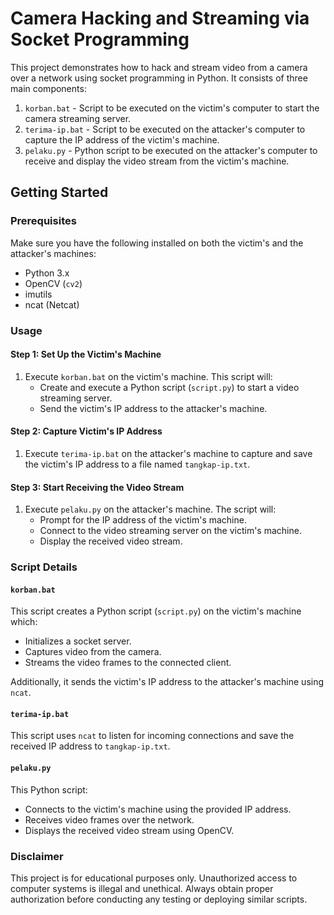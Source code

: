 # Camera Hacking and Streaming via Socket Programming

This project demonstrates how to hack and stream video from a camera over a network using socket programming in Python. It consists of three main components:

1. `korban.bat` - Script to be executed on the victim's computer to start the camera streaming server.
2. `terima-ip.bat` - Script to be executed on the attacker's computer to capture the IP address of the victim's machine.
3. `pelaku.py` - Python script to be executed on the attacker's computer to receive and display the video stream from the victim's machine.

## Getting Started

### Prerequisites

Make sure you have the following installed on both the victim's and the attacker's machines:
- Python 3.x
- OpenCV (`cv2`)
- imutils
- ncat (Netcat)

### Usage

#### Step 1: Set Up the Victim's Machine

1. Execute `korban.bat` on the victim's machine. This script will:
   - Create and execute a Python script (`script.py`) to start a video streaming server.
   - Send the victim's IP address to the attacker's machine.

#### Step 2: Capture Victim's IP Address

1. Execute `terima-ip.bat` on the attacker's machine to capture and save the victim's IP address to a file named `tangkap-ip.txt`.

#### Step 3: Start Receiving the Video Stream

1. Execute `pelaku.py` on the attacker's machine. The script will:
   - Prompt for the IP address of the victim's machine.
   - Connect to the video streaming server on the victim's machine.
   - Display the received video stream.

### Script Details

#### `korban.bat`

This script creates a Python script (`script.py`) on the victim's machine which:
- Initializes a socket server.
- Captures video from the camera.
- Streams the video frames to the connected client.

Additionally, it sends the victim's IP address to the attacker's machine using `ncat`.

#### `terima-ip.bat`

This script uses `ncat` to listen for incoming connections and save the received IP address to `tangkap-ip.txt`.

#### `pelaku.py`

This Python script:
- Connects to the victim's machine using the provided IP address.
- Receives video frames over the network.
- Displays the received video stream using OpenCV.

### Disclaimer

This project is for educational purposes only. Unauthorized access to computer systems is illegal and unethical. Always obtain proper authorization before conducting any testing or deploying similar scripts.
